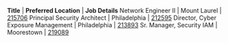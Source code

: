 **Title**  |  **Preferred Location**  | **Job Details**
Network Engineer II | Mount Laurel | [215706](https://jobs.comcast.com/jobs/description/regular?external_or_internal=external&job_id=215706)
Principal Security Architect | Philadelphia | [212595](https://jobs.comcast.com/jobs/description/regular?external_or_internal=external&job_id=212595)
Director, Cyber Exposure Management | Philadelphia | [213893](https://jobs.comcast.com/jobs/description/regular?external_or_internal=external&job_id=213893)
Sr. Manager, Security IAM | Moorestown | [219089](https://jobs.comcast.com/jobs/description/regular?external_or_internal=external&job_id=219089)
